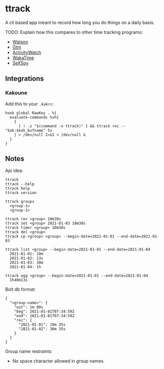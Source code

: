 # ttrack
A cli based app meant to record how long you do things on a daily basis.

TODO: Explain how this compares to other time tracking programs:
- [Watson](https://tailordev.github.io/Watson/)
- [Gtm](https://github.com/laughedelic/gtm)
- [ActivityWatch](https://github.com/ActivityWatch/activitywatch)
- [WakaTime](https://wakatime.com/)
- [SelfSpy](https://github.com/selfspy/selfspy)

## Integrations
### Kakoune
Add this to your `.kakrc`:
```
hook global RawKey . %{
  evaluate-commands %sh{
    {
      [ ! -z "$(command -v ttrack)" ] && ttrack rec -- "kak:$kak_bufname" 5s
    } > /dev/null 2>&1 < /dev/null &
  }
}
```

## Notes
Api idea:
```
ttrack 
ttrack --help
ttrack help
ttrack version

ttrack groups
  <group-1>
  <group-2>

ttrack rec <group> 10m30s
ttrack set <group> 2021-01-03 10m30s
ttrack timer <group> 10m30s
ttrack del <group>
ttrack cp <group> <group> --begin-date=2021-01-01 --end-date=2021-01-03

ttrack list <group> --begin-date=2021-01-01 --end-date=2021-01-04
  2021-01-01: 10m
  2021-01-02: 13s
  2021-01-03: 30m
  2021-01-04: 1h

ttrack agg <group> --begin-date=2021-01-01 --end-date=2021-01-04
  1h40m13s
```

Bolt db format:
```
{
  "<group-name>": {
    "out": 1m 00s
    "beg": 2021-01-01T07:34:59Z
    "end": 2021-01-01T07:34:59Z
    "rec": {
      "2021-01-01": 10m 35s
      "2021-01-02": 30m 35s
    }
  }
}
```

Group name restraints:
- No space character allowed in group names.

